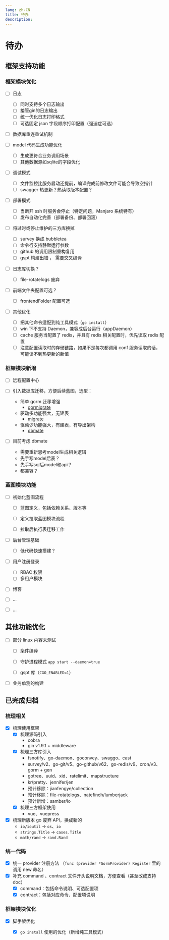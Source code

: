 ```yaml
---
lang: zh-CN
title: 待办
description: 
---
```

# 待办

## 框架支持功能

### 框架模块优化


- [ ] 日志
    - [ ] 同时支持多个日志输出
    - [ ] 接管gin的日志输出
    - [ ] 统一优化日志打印格式
    - [ ] 可选固定 json 字段顺序打印配置（强迫症可选）

- [ ] 数据库重连重试机制

- [ ] model 代码生成功能优化
    - [ ] 生成更符合业务调用场景
    - [ ] 其他数据源如sqlite的字段优化

- [ ] 调试模式
    - [ ] 文件监控比服务启动还提前，编译完成前修改文件可能会导致空指针
    - [ ] swagger 热更新？热读取版本配置？

- [ ] 部署模式
    - [ ] 当断开 ssh 时服务会停止（特定问题，Manjaro 系统特有）
    - [ ] 发布自动化完善（部署备份、部署回滚）

- [ ] 将过时或停止维护的三方库换掉
    - [ ] survey 换成 bubbletea
    - [ ] 命令行支持静默运行参数
    - [ ] github 的调用限制重构复用
    - [ ] gspt 构建出错 ， 需要交叉编译
- [ ] 日志库切换？
  - [ ] file-rotatelogs 废弃

- [ ] 前端文件夹配置可选？
  - [ ] frontendFolder 配置可选

- [ ] 其他优化
  - [ ] 把其他命令适配到纯工具模式（`go install`）
  - [ ] win 下不支持 Daemon，兼容成后台运行（appDaemon）
  - [ ] cache 服务当配置了 redis，并且有 redis 相关配置时，优先读取 redis 配置
  - [ ] 注意配置读取时的存储链路，如果不是每次都调用 conf 服务读取的话，可能读不到热更新的新值

### 框架模块新增

- [ ] 远程配置中心

- [ ] 引入数据库迁移，方便后续蓝图，选型：
  - 简单 gorm 迁移增强
    - [gormigrate](https://github.com/go-gormigrate/gormigrate)
  - 驱动多功能强大，无建表
    - [migrate](https://github.com/golang-migrate/migrate)
  - 驱动少功能强大，有建表，有导出架构
    - [dbmate](https://github.com/amacneil/dbmate)
- [ ] 目前考虑 dbmate 
  - 需要重新思考model生成相关逻辑
  - 先手写model后表？
  - 先手写sql后model和api？
  - 都兼容？

### 蓝图模块功能

- [ ] 初始化蓝图流程
  - [ ] 蓝图定义，包括依赖关系、版本等
  - [ ] 定义拉取蓝图模块流程
  - [ ] 拉取后执行表迁移工作


- [ ] 后台管理基础
    - [ ] 低代码快速搭建？
- [ ] 用户注册登录
    - [ ] RBAC 权限
    - [ ] 多租户模块
- [ ] 博客
- [ ] ...
- [ ] ...


## 其他功能优化

- [ ] 部分 linux 内容未测试
  - [ ] 条件编译
  - [ ] 守护进程模式 `app start --daemon=true`
  - [ ] gspt 库（`CGO_ENABLED=1`）


- [ ] 业务单测的构建


## 已完成归档

### 梳理相关

- [x] 梳理使用框架
    - [x] 梳理源码引入
        - cobra
        - gin v1.9.1 + middleware
    - [x] 梳理三方库引入
        - fsnotify、go-daemon、goconvey、swaggo、cast
        - survey/v2、go-git/v5、go-github/v62、go-redis/v9、cron/v3、gorm + gen
        - gotree、uuid、xid、ratelimit、mapstructure
        - kr/pretty、jennifer/jen
        - 预计移除：jianfengye/collection
        - 预计移除：file-rotatelogs、natefinch/lumberjack
        - 预计新增：samber/lo
    - [x] 梳理三方框架使用
        - vue、vuepress

- [x] 梳理新版本 go 废弃 API，换成新的
    - `io/ioutil` -> `os`、`io`
    - `strings.Title` -> `cases.Title`
    - `math/rand` -> `rand.Rand`

### 统一代码

- [x] 统一 provider 注册方法 （`func (provider *GormProvider) Register` 里的调用 new 命名）
- [x] 补充 command 、contract 文件开头说明文档，方便查看（甚至改成支持 doc）
    - [x] command：包括命令说明、可选配置项
    - [x] contract：包括对应命令、配置项说明

### 框架模块优化

- [x] 脚手架优化
  - [x] `go install` 使用的优化（新增纯工具模式）



